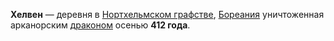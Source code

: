**Хелвен** — деревня в [Нортхельмском графстве](Нортхельм.md), [Бореания](Бореания) уничтоженная арканорским [драконом](Монстры#Драконы) осенью **412 года**.
